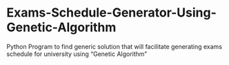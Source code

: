 # Exams-Schedule-Generator-Using-Genetic-Algorithm
Python Program to find generic solution that will facilitate generating exams schedule for university using “Genetic Algorithm”
